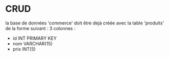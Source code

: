 # CRUD
la base de données 'commerce' doit être dejà créée avec la table 'produits' de la forme suivant :
3 colonnes :
* id INT PRIMARY KEY
* nom VARCHAR(15)
* prix INT(5)
